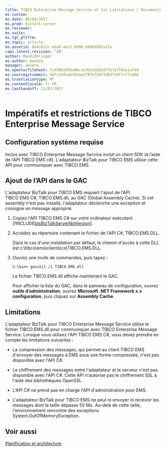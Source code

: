 ```yaml
---
title: TIBCO Enterprise Message Service et les Limitations | Documents Microsoft
ms.custom: 
ms.date: 06/08/2017
ms.prod: biztalk-server
ms.reviewer: 
ms.suite: 
ms.tgt_pltfrm: 
ms.topic: article
ms.assetid: 6e4c022c-e6a8-4ac5-b998-b0465002a31e
caps.latest.revision: "10"
author: MandiOhlinger
ms.author: mandia
manager: anneta
ms.openlocfilehash: fcd386245ba06c2e3b5a5b92df7b7a7f01a1a749
ms.sourcegitcommit: dd7c54feab783ae2f8fe75873363fe9ffc77cd66
ms.translationtype: MT
ms.contentlocale: fr-FR
ms.lasthandoff: 11/07/2017
---
```

# <a name="tibco-enterprise-message-service-requirements-and-limitations"></a>Impératifs et restrictions de TIBCO Enterprise Message Service

## <a name="system-requirements"></a>Configuration système requise  
Inclus avec TIBCO Enterprise Message Service inclut un client SDK (à l’aide de l’API TIBCO EMS c#). L'adaptateur BizTalk pour TIBCO EMS utilise cette API pour communiquer avec TIBCO EMS.  
  
## <a name="add-the-api-to-the-gac"></a>Ajout de l’API dans le GAC  
 L'adaptateur BizTalk pour TIBCO EMS requiert l'ajout de l'API TIBCO EMS C#, TIBCO.EMS.dll, au GAC (Global Assembly Cache). Si cet assembly n'est pas installé, l'adaptateur déclenche une exception et consigne un message approprié.  
  
1.  Copiez l'API TIBCO EMS C# sur votre ordinateur exécutant [!INCLUDE[btsBizTalkServerNoVersion](../includes/btsbiztalkservernoversion-md.md)].  
  
2.  Accédez au répertoire contenant le fichier de l'API C#, TIBCO.EMS.DLL.  
  
     Dans le cas d'une installation par défaut, le chemin d'accès à cette DLL est c:\tibco\ems\clients\cs\TIBCO.EMS.DLL.  
  
3.  Ouvrez une invite de commandes, puis tapez :  
  
     `C:\bin> gacutil /i TIBCO.EMS.dll`  
  
     Le fichier TIBCO.EMS.dll affiche maintenant le GAC.  
  
     Pour afficher la liste du GAC, dans le panneau de configuration, ouvrez **outils d’administration**, ouvrez **Microsoft .NET Framework x.x configuration**, puis cliquez sur **Assembly Cache**.  
  
## <a name="limitations"></a>Limitations  
 L'adaptateur BizTalk pour TIBCO Enterprise Message Service utilise le fichier TIBCO.EMS.dll pour communiquer avec TIBCO Enterprise Message Service. Lorsque vous utilisez l'API TIBCO EMS C#, vous devez prendre en compte les limitations suivantes :  
  
-   La compression des messages, qui permet au client TIBCO EMS d'envoyer des messages à EMS sous une forme compressée, n'est pas disponible avec l'API C#.  
  
-   Le chiffrement des messages entre l'adaptateur et le serveur n'est pas disponible avec l'API C#. Cette API n'autorise pas le chiffrement SSL à l'aide des bibliothèques OpenSSL.  
  
-   L'API C# ne prend pas en charge l'API d'administration pour EMS.  
  
-   L'adaptateur BizTalk pour TIBCO EMS ne peut ni envoyer ni recevoir les messages dont la taille dépasse 50 Mo. Au-delà de cette taille, l'environnement rencontre des exceptions System.OutOfMemoryException.  
  
## <a name="see-also"></a>Voir aussi  
 [Planification et architecture](../core/planning-and-architecture16.md)